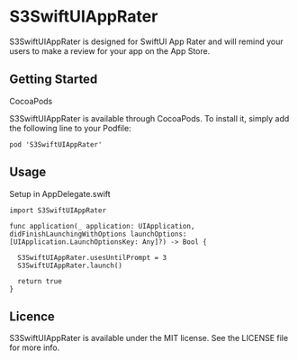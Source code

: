 # S3SwiftUIAppRater

S3SwiftUIAppRater is designed for SwiftUI App Rater and will remind your users to make a review for your app on the App Store.

## Getting Started

CocoaPods

S3SwiftUIAppRater is available through CocoaPods. To install it, simply add the following line to your Podfile:

```
pod 'S3SwiftUIAppRater'
```

## Usage
Setup in AppDelegate.swift

```
import S3SwiftUIAppRater

func application(_ application: UIApplication, didFinishLaunchingWithOptions launchOptions: [UIApplication.LaunchOptionsKey: Any]?) -> Bool {

  S3SwiftUIAppRater.usesUntilPrompt = 3
  S3SwiftUIAppRater.launch()
  
  return true
}
```

## Licence
S3SwiftUIAppRater is available under the MIT license. See the LICENSE file for more info.
